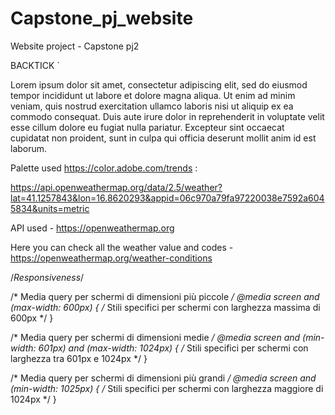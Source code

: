 # Capstone_pj_website

Website project - Capstone pj2

BACKTICK   `

Lorem ipsum dolor sit amet, consectetur adipiscing elit, sed do eiusmod tempor incididunt ut labore et dolore magna aliqua. Ut enim ad minim veniam, quis nostrud exercitation ullamco laboris nisi ut aliquip ex ea commodo consequat. Duis aute irure dolor in reprehenderit in voluptate velit esse cillum dolore eu fugiat nulla pariatur. Excepteur sint occaecat cupidatat non proident, sunt in culpa qui officia deserunt mollit anim id est laborum.

Palette used https://color.adobe.com/trends :

<palette>
<color name='Travel-1' rgb='253C59' r='37' g='59' b='89' />
<color name='Travel-2' rgb='5D7A8C' r='92' g='121' b='140' />
<color name='Travel-3' rgb='99B4BF' r='153' g='180' b='191' />
<color name='Travel-4' rgb='D9B70D' r='216' g='182' b='13' />
<color name='Travel-5' rgb='BF8D30' r='191' g='141' b='47' />
</palette>


https://api.openweathermap.org/data/2.5/weather?lat=41.1257843&lon=16.8620293&appid=06c970a79fa97220038e7592a6045834&units=metric


API used - https://openweathermap.org 

Here you can check all the weather value and codes - https://openweathermap.org/weather-conditions





/*Responsiveness*/

/* Media query per schermi di dimensioni più piccole */
@media screen and (max-width: 600px) {
    /* Stili specifici per schermi con larghezza massima di 600px */
  }
  
  /* Media query per schermi di dimensioni medie */
  @media screen and (min-width: 601px) and (max-width: 1024px) {
    /* Stili specifici per schermi con larghezza tra 601px e 1024px */
  }
  
  /* Media query per schermi di dimensioni più grandi */
  @media screen and (min-width: 1025px) {
    /* Stili specifici per schermi con larghezza maggiore di 1024px */
  }